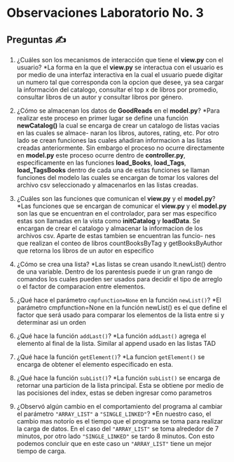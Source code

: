 # Observaciones Laboratorio No. 3

## Preguntas :writing_hand:

1. ¿Cuáles son los mecanismos de interacción que tiene el __view.py__ con el usuario?
   *La forma en la que el __view.py__ se interactua con el usuario es por medio de una interfaz interactiva en la cual el usuario puede digitar un numero tal que 
   corresponda con la opcion que desee, ya sea cargar la información del catalogo, consultar el top x de libros por promedio, consultar libros de un autor y consultar
   libros por género.

2. ¿Cómo se almacenan los datos de __GoodReads__ en el __model.py__?
    *Para realizar este proceso en primer lugar se define una función __newCatalog()__ la cual se encarga de crear un catalogo de listas vacias en las cuales se almace-
    naran los libros, autores, rating, etc. Por otro lado se crean funciones las cuales añadiran informacion a las listas creadas anteriormente. Sin embargo el proceso
    no ocurre directamente en __model.py__ este proceso ocurre dentro de __controller.py__, especificamente en las funciones __load_Books__, __load_Tags__, __load_TagsBooks__
    dentro de cada una de estas funciones se llaman funciones del modelo las cuales se encargan de tomar los valores del archivo csv seleccionado y almacenarlos en las listas
    creadas.
    
3. ¿Cuáles son las funciones que comunican el __view.py__ y el __model.py__?
    *Las funciones que se encargan de comunicar el __view.py__ y el __model.py__ son las que se encuentran en el controlador, para ser mas especifico estas son llamadas en la 
    vista como __initCatalog__ y __loadData__. Se encargan de crear el catalogo y almacenar la informacion de los archivos csv. Aparte de estas tambien se encuentran las funcio-
    nes que realizan el conteo de libros countBooksByTag y getBooksByAuthor que retorna los libros de un autor en especifico
    
4. ¿Cómo se crea una lista?
    *Las listas se crean usando lt.newList() dentro de una variable. Dentro de los parentesis puede ir un gran rango de comandos los cuales pueden ser usados para decidir el
    tipo de arreglo o el factor de comparacion entre elementos.

5. ¿Qué hace el parámetro ```cmpfunction=None``` en la función ```newList()```?
    *El parámetro cmpfunction=None en la función newList() es el que define el factor que será usado para comparar los elementos de la lista entre si y determinar asi un orden

6. ¿Qué hace la función ```addLast()```?
    *La función ```addLast()``` agrega el elemento al final de la lista. Similar al append usado en las listas TAD

7. ¿Qué hace la función ```getElement()```?
    *La funcion ```getElement()``` se encarga de obtener el elemento especificado en esta.
8. ¿Qué hace la función ```subList()```?
    *La función ```subList()``` se encarga de retornar una particion de la lista principal. Esta se obtiene por medio de las pocisiones del index, estas se deben ingresar como
    parametros

9. ¿Observó algún cambio en el comportamiento del programa al cambiar el parámetro ```"ARRAY_LIST"``` a ```"SINGLE_LINKED"```?
    *En nuestro caso, el cambio mas notorío es el tiempo que el programa se toma para realizar la carga de datos. En el caso del ```"ARRAY_LIST"``` se toma alrededor de 7            minutos, por otro lado ```"SINGLE_LINKED"``` se tardo 8 minutos. Con esto podemos concluir que en este caso un ```"ARRAY_LIST"``` tiene un mejor tiempo de carga.
